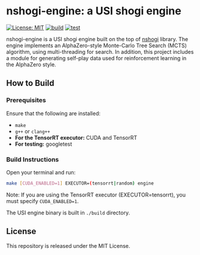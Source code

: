 # nshogi-engine: a USI shogi engine

[![License: MIT](https://img.shields.io/badge/License-MIT-yellow.svg)](https://opensource.org/licenses/MIT)
[![build](https://github.com/nyashiki/nshogi-engine/actions/workflows/build.yml/badge.svg)](https://github.com/nyashiki/nshogi-engine/actions/workflows/build.yml)
[![test](https://github.com/nyashiki/nshogi-engine/actions/workflows/test.yml/badge.svg?branch=master)](https://github.com/nyashiki/nshogi-engine/actions/workflows/test.yml)

nshogi-engine is a USI shogi engine built on the top of [nshogi](https://github.com/nyashiki/nshogi) library.
The engine implements an AlphaZero-style Monte-Carlo Tree Search (MCTS) algorithm, using multi-threading for search.
In addition, this project includes a module for generating self-play data used for reinforcement learning in the AlphaZero style.

## How to Build

### Prerequisites

Ensure that the following are installed:

- `make`
- `g++` or `clang++`
- **For the TensorRT executor:** CUDA and TensorRT
- **For testing:** googletest

### Build Instructions

Open your terminal and run:

```bash
make [CUDA_ENABLED=1] EXECUTOR=(tensorrt|random) engine
```

Note: If you are using the TensorRT executor (EXECUTOR=tensorrt), you must specify `CUDA_ENABLED=1`.

The USI engine binary is built in `./build` directory.

## License

This repository is released under the MIT License.
